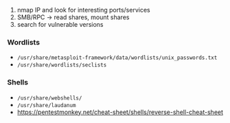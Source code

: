 1. nmap IP and look for interesting ports/services
2. SMB/RPC -> read shares, mount shares
3. search for vulnerable versions


### Wordlists
* `/usr/share/metasploit-framework/data/wordlists/unix_passwords.txt`
* `/usr/share/wordlists/seclists`

### Shells
* `/usr/share/webshells/`
* `/usr/share/laudanum`
* https://pentestmonkey.net/cheat-sheet/shells/reverse-shell-cheat-sheet

